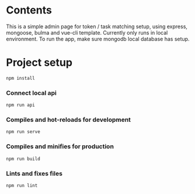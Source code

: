 # Contents

This is a simple admin page for token / task matching setup, using express, mongoose, bulma and vue-cli template.
Currently only runs in local environment.
To run the app, make sure mongodb local database has setup.

# Project setup

```
npm install
```

### Connect local api

```
npm run api
```

### Compiles and hot-reloads for development

```
npm run serve
```

### Compiles and minifies for production

```
npm run build
```

### Lints and fixes files

```
npm run lint
```
